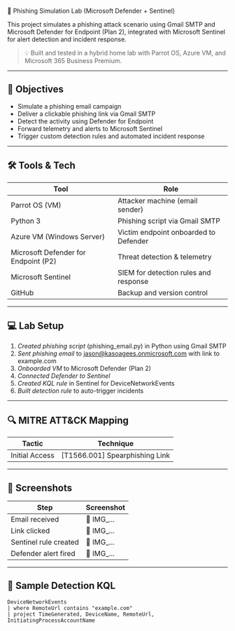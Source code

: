 🧪 Phishing Simulation Lab (Microsoft Defender + Sentinel)

This project simulates a phishing attack scenario using Gmail SMTP and Microsoft Defender for Endpoint (Plan 2), integrated with Microsoft Sentinel for alert detection and incident response.

> 💡 Built and tested in a hybrid home lab with Parrot OS, Azure VM, and Microsoft 365 Business Premium.

---

## 🎯 Objectives

- Simulate a phishing email campaign
- Deliver a clickable phishing link via Gmail SMTP
- Detect the activity using Defender for Endpoint
- Forward telemetry and alerts to Microsoft Sentinel
- Trigger custom detection rules and automated incident response

---

## 🛠 Tools & Tech

| Tool                         | Role                                 |
|------------------------------|--------------------------------------|
| Parrot OS (VM)              | Attacker machine (email sender)      |
| Python 3                    | Phishing script via Gmail SMTP       |
| Azure VM (Windows Server)   | Victim endpoint onboarded to Defender|
| Microsoft Defender for Endpoint (P2) | Threat detection & telemetry    |
| Microsoft Sentinel          | SIEM for detection rules and response|
| GitHub                      | Backup and version control           |

---

## 💻 Lab Setup

1. *Created phishing script* (phishing_email.py) in Python using Gmail SMTP
2. *Sent phishing email* to jason@kasoagees.onmicrosoft.com with link to example.com
3. *Onboarded VM* to Microsoft Defender (Plan 2)
4. *Connected Defender to Sentinel*
5. *Created KQL rule* in Sentinel for DeviceNetworkEvents
6. *Built detection rule* to auto-trigger incidents

---

## 🔍 MITRE ATT&CK Mapping

| Tactic         | Technique                        |
|----------------|----------------------------------|
| Initial Access | [T1566.001] Spearphishing Link   |

---

## 📸 Screenshots

| Step                   | Screenshot |
|------------------------|------------|
| Email received         | 📎 IMG_... |
| Link clicked           | 📎 IMG_... |
| Sentinel rule created  | 📎 IMG_... |
| Defender alert fired   | 📎 IMG_... |

---

## 🚨 Sample Detection KQL

```kql
DeviceNetworkEvents
| where RemoteUrl contains "example.com"
| project TimeGenerated, DeviceName, RemoteUrl, InitiatingProcessAccountName

